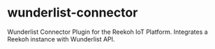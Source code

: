 # wunderlist-connector
Wunderlist Connector Plugin for the Reekoh IoT Platform. Integrates a Reekoh instance with Wunderlist API.
